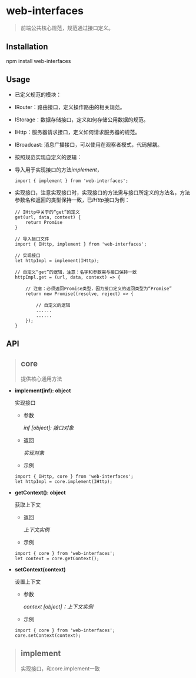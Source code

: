 # web-interfaces

> 前端公共核心规范，规范通过接口定义。

## Installation

npm install web-interfaces

## Usage
* 已定义规范的模块：
 * IRouter：路由接口，定义操作路由的相关规范。

 * IStorage：数据存储接口，定义如何存储公用数据的规范。

 * IHttp：服务器请求接口，定义如何请求服务器的规范。

 * IBroadcast: 消息广播接口，可以使用在观察者模式，代码解耦。

* 按照规范实现自定义的逻辑：
 * 导入用于实现接口的方法*implement*，

    ```
    import { implement } from 'web-interfaces';
    ```

 * 实现接口，注意实现接口时，实现接口的方法需与接口所定义的方法名，方法参数名和返回的类型保持一致，已*IHttp*接口为例：

    ```
    // IHttp中关于的“get”的定义
    get(url, data, context) {
        return Promise
    }

    // 导入接口文件
    import { IHttp, implement } from 'web-interfaces';

    // 实现接口
    let httpImpl = implement(IHttp);

    // 自定义“get”的逻辑，注意：名字和参数需与接口保持一致
    httpImpl.get = (url, data, context) => {

        // 注意：必须返回Promise类型，因为接口定义的返回类型为“Promise”
        return new Promise((resolve, reject) => {

            // 自定义的逻辑
            ......
            ......
        });
    }
    ```

## API

> core
> -----------------------------------------------------
> 提供核心通用方法

* __implement(inf): object__

    <p>实现接口</p>

    * 参数
        <p><i>inf [object]: 接口对象</i></p>

    * 返回
        <p><i>实现对象</i></p>

    * 示例

    ```
    import { IHttp, core } from 'web-interfaces';
    let httpImpl = core.implement(IHttp);
    ```

* __getContext(): object__

    <p>获取上下文</p>

    * 返回
        <p><i>上下文实例</i></p>

    * 示例

    ```
    import { core } from 'web-interfaces';
    let context = core.getContext();
    ```

* __setContext(context)__

    <p>设置上下文</p>

    * 参数
        <p><i>context [object]：上下文实例</i></p>

    * 示例

    ```
    import { core } from 'web-interfaces';
    core.setContext(context);
    ```

> implement
> -----------------------------------------------------
> 实现接口，和core.implement一致

